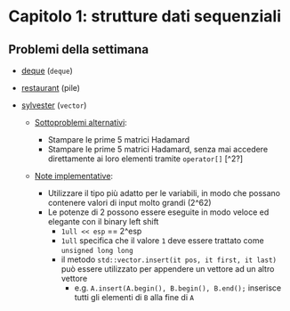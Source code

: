 # Capitolo 1: strutture dati sequenziali

## Problemi della settimana

- [deque](https://www.hackerrank.com/challenges/deque-stl/problem?isFullScreen=true "hackerrank") (`deque`)
- [restaurant](https://open.kattis.com/problems/restaurant "kattis") (pile)
- [sylvester](https://open.kattis.com/problems/sylvester "kattis") (`vector`)
  
  - <u>Sottoproblemi alternativi</u>:
    
    - Stampare le prime 5 matrici Hadamard
    - Stampare le prime 5 matrici Hadamard, senza mai accedere direttamente ai loro elementi tramite `operator[]` [^2?]
    
  - <u>Note implementative</u>:
  
    - Utilizzare il tipo più adatto per le variabili, in modo che possano contenere valori di input molto grandi (2^62)
    - Le potenze di 2 possono essere eseguite in modo veloce ed elegante con il binary left shift
      - `1ull << esp` == 2^esp
      - `1ull` specifica che il valore `1` deve essere trattato come `unsigned long long`
      - il metodo `std::vector.insert(it pos, it first, it last)` può essere utilizzato per appendere un vettore ad un altro vettore
        - e.g. `A.insert(A.begin(), B.begin(), B.end();` inserisce tutti gli elementi di `B` alla fine di `A`
